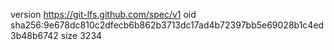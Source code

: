 version https://git-lfs.github.com/spec/v1
oid sha256:9e678dc810c2dfecb6b862b3713dc17ad4b72397bb5e69028b1c4ed3b48b6742
size 3234
